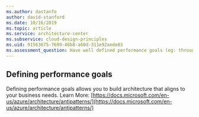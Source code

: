 ```yaml
---
ms.author: dastanfo
author: david-stanford
ms.date: 10/16/2019
ms.topic: article
ms.service: architecture-center
ms.subservice: cloud-design-principles
ms.uid: 91563675-7699-46b8-a60d-311e92aede83
ms.assessment_question: Have well defined performance goals (eg: throughput and latency)
---
```

## Defining performance goals

Defining performance goals allows you to build architecture that aligns to your business needs.  Learn More: [https://docs.microsoft.com/en-us/azure/architecture/antipatterns/](https://docs.microsoft.com/en-us/azure/architecture/antipatterns/)

